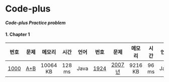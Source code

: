 # Code-plus
_**Code-plus Practice problem**_
#### 1. Chapter 1
|번호|문제|메모리|시간|언어|번호|문제|메모리|시간|언어|
|:--:|:--:|:--:|:--:|:--:|:--:|:--:|:--:|:--:|:--:|
|[1000](https://www.acmicpc.net/problem/1000) |[A+B](https://www.acmicpc.net/problem/1000) |10064 KB |128 ms |Java |[1924](https://www.acmicpc.net/problem/1924) |[2007년](https://www.acmicpc.net/problem/1924) |9216 KB |96 ms |Java |
